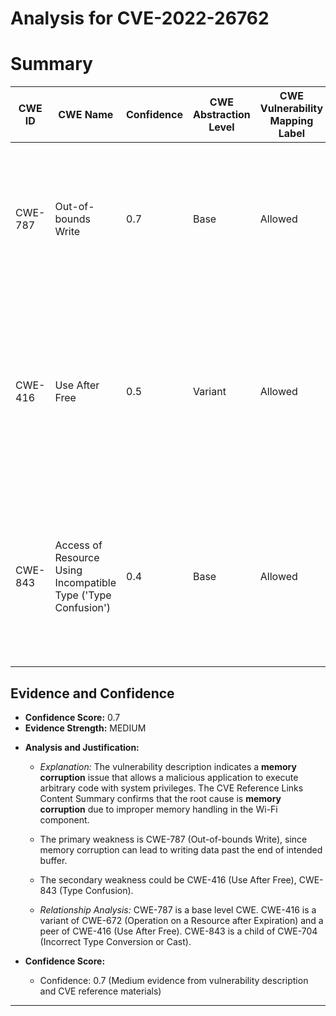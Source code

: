# Analysis for CVE-2022-26762

# Summary
| CWE ID | CWE Name | Confidence | CWE Abstraction Level | CWE Vulnerability Mapping Label | CWE-Vulnerability Mapping Notes |
|---|---|---|---|---|---|
| CWE-787 | Out-of-bounds Write | 0.7 | Base | Allowed | Primary CWE. The vulnerability involves **memory corruption** which can lead to writing data outside the intended buffer. |
| CWE-416 | Use After Free | 0.5 | Variant | Allowed | Secondary candidate. The vulnerability involves **memory corruption** which may cause the program to access a memory location that has been freed. |
| CWE-843 | Access of Resource Using Incompatible Type ('Type Confusion') | 0.4 | Base | Allowed | Secondary candidate. The vulnerability involves **memory corruption** which may cause the program to interpret data using an incorrect type. |

## Evidence and Confidence

*   **Confidence Score:** 0.7
*   **Evidence Strength:** MEDIUM

- **Analysis and Justification:**  
  - *Explanation:* The vulnerability description indicates a **memory corruption** issue that allows a malicious application to execute arbitrary code with system privileges. The CVE Reference Links Content Summary confirms that the root cause is **memory corruption** due to improper memory handling in the Wi-Fi component.
  - The primary weakness is CWE-787 (Out-of-bounds Write), since memory corruption can lead to writing data past the end of intended buffer.
  - The secondary weakness could be CWE-416 (Use After Free), CWE-843 (Type Confusion).

  - *Relationship Analysis:* CWE-787 is a base level CWE. CWE-416 is a variant of CWE-672 (Operation on a Resource after Expiration) and a peer of CWE-416 (Use After Free). CWE-843 is a child of CWE-704 (Incorrect Type Conversion or Cast).

- **Confidence Score:**  
  - Confidence: 0.7 (Medium evidence from vulnerability description and CVE reference materials)

---